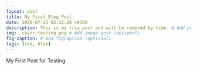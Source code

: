 ```yaml
---
layout: post
title: My First Blog Post
date: 2020-07-25 02:32:20 +0300
description: This is my tria post and will be removed by time. # Add post description (optional)
img:  cover_testing.png # Add image post (optional)
fig-caption: # Add figcaption (optional)
tags: [red, blue]
---
```

My First Post for Testing